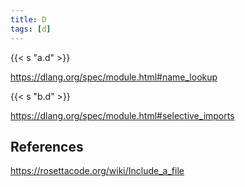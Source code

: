 ```yaml
---
title: D
tags: [d]
---
```


{{< s "a.d" >}}

<https://dlang.org/spec/module.html#name_lookup>

{{< s "b.d" >}}

<https://dlang.org/spec/module.html#selective_imports>

## References

<https://rosettacode.org/wiki/Include_a_file>
